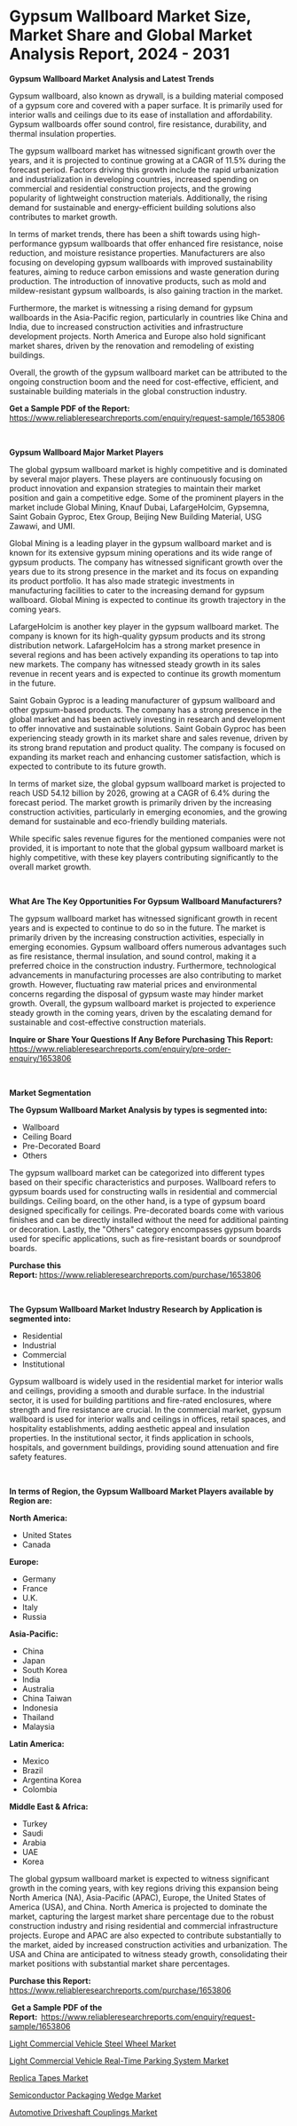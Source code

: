 <p><h1>Gypsum Wallboard Market Size, Market Share and Global Market Analysis Report, 2024 - 2031</h1></p><p><strong>Gypsum Wallboard Market Analysis and Latest Trends</strong></p>
<p><p>Gypsum wallboard, also known as drywall, is a building material composed of a gypsum core and covered with a paper surface. It is primarily used for interior walls and ceilings due to its ease of installation and affordability. Gypsum wallboards offer sound control, fire resistance, durability, and thermal insulation properties.</p><p>The gypsum wallboard market has witnessed significant growth over the years, and it is projected to continue growing at a CAGR of 11.5% during the forecast period. Factors driving this growth include the rapid urbanization and industrialization in developing countries, increased spending on commercial and residential construction projects, and the growing popularity of lightweight construction materials. Additionally, the rising demand for sustainable and energy-efficient building solutions also contributes to market growth.</p><p>In terms of market trends, there has been a shift towards using high-performance gypsum wallboards that offer enhanced fire resistance, noise reduction, and moisture resistance properties. Manufacturers are also focusing on developing gypsum wallboards with improved sustainability features, aiming to reduce carbon emissions and waste generation during production. The introduction of innovative products, such as mold and mildew-resistant gypsum wallboards, is also gaining traction in the market.</p><p>Furthermore, the market is witnessing a rising demand for gypsum wallboards in the Asia-Pacific region, particularly in countries like China and India, due to increased construction activities and infrastructure development projects. North America and Europe also hold significant market shares, driven by the renovation and remodeling of existing buildings.</p><p>Overall, the growth of the gypsum wallboard market can be attributed to the ongoing construction boom and the need for cost-effective, efficient, and sustainable building materials in the global construction industry.</p></p>
<p><strong>Get a Sample PDF of the Report:&nbsp;</strong> <a href="https://www.reliableresearchreports.com/enquiry/request-sample/1653806">https://www.reliableresearchreports.com/enquiry/request-sample/1653806</a></p>
<p>&nbsp;</p>
<p><strong>Gypsum Wallboard Major Market Players</strong></p>
<p><p>The global gypsum wallboard market is highly competitive and is dominated by several major players. These players are continuously focusing on product innovation and expansion strategies to maintain their market position and gain a competitive edge. Some of the prominent players in the market include Global Mining, Knauf Dubai, LafargeHolcim, Gypsemna, Saint Gobain Gyproc, Etex Group, Beijing New Building Material, USG Zawawi, and UMI.</p><p>Global Mining is a leading player in the gypsum wallboard market and is known for its extensive gypsum mining operations and its wide range of gypsum products. The company has witnessed significant growth over the years due to its strong presence in the market and its focus on expanding its product portfolio. It has also made strategic investments in manufacturing facilities to cater to the increasing demand for gypsum wallboard. Global Mining is expected to continue its growth trajectory in the coming years.</p><p>LafargeHolcim is another key player in the gypsum wallboard market. The company is known for its high-quality gypsum products and its strong distribution network. LafargeHolcim has a strong market presence in several regions and has been actively expanding its operations to tap into new markets. The company has witnessed steady growth in its sales revenue in recent years and is expected to continue its growth momentum in the future.</p><p>Saint Gobain Gyproc is a leading manufacturer of gypsum wallboard and other gypsum-based products. The company has a strong presence in the global market and has been actively investing in research and development to offer innovative and sustainable solutions. Saint Gobain Gyproc has been experiencing steady growth in its market share and sales revenue, driven by its strong brand reputation and product quality. The company is focused on expanding its market reach and enhancing customer satisfaction, which is expected to contribute to its future growth.</p><p>In terms of market size, the global gypsum wallboard market is projected to reach USD 54.12 billion by 2026, growing at a CAGR of 6.4% during the forecast period. The market growth is primarily driven by the increasing construction activities, particularly in emerging economies, and the growing demand for sustainable and eco-friendly building materials.</p><p>While specific sales revenue figures for the mentioned companies were not provided, it is important to note that the global gypsum wallboard market is highly competitive, with these key players contributing significantly to the overall market growth.</p></p>
<p>&nbsp;</p>
<p><strong>What Are The Key Opportunities For Gypsum Wallboard Manufacturers?</strong></p>
<p><p>The gypsum wallboard market has witnessed significant growth in recent years and is expected to continue to do so in the future. The market is primarily driven by the increasing construction activities, especially in emerging economies. Gypsum wallboard offers numerous advantages such as fire resistance, thermal insulation, and sound control, making it a preferred choice in the construction industry. Furthermore, technological advancements in manufacturing processes are also contributing to market growth. However, fluctuating raw material prices and environmental concerns regarding the disposal of gypsum waste may hinder market growth. Overall, the gypsum wallboard market is projected to experience steady growth in the coming years, driven by the escalating demand for sustainable and cost-effective construction materials.</p></p>
<p><strong>Inquire or Share Your Questions If Any Before Purchasing This Report:</strong> <a href="https://www.reliableresearchreports.com/enquiry/pre-order-enquiry/1653806">https://www.reliableresearchreports.com/enquiry/pre-order-enquiry/1653806</a></p>
<p>&nbsp;</p>
<p><strong>Market Segmentation</strong></p>
<p><strong>The Gypsum Wallboard Market Analysis by types is segmented into:</strong></p>
<p><ul><li>Wallboard</li><li>Ceiling Board</li><li>Pre-Decorated Board</li><li>Others</li></ul></p>
<p><p>The gypsum wallboard market can be categorized into different types based on their specific characteristics and purposes. Wallboard refers to gypsum boards used for constructing walls in residential and commercial buildings. Ceiling board, on the other hand, is a type of gypsum board designed specifically for ceilings. Pre-decorated boards come with various finishes and can be directly installed without the need for additional painting or decoration. Lastly, the "Others" category encompasses gypsum boards used for specific applications, such as fire-resistant boards or soundproof boards.</p></p>
<p><strong>Purchase this Report:&nbsp;</strong><a href="https://www.reliableresearchreports.com/purchase/1653806">https://www.reliableresearchreports.com/purchase/1653806</a></p>
<p>&nbsp;</p>
<p><strong>The Gypsum Wallboard Market Industry Research by Application is segmented into:</strong></p>
<p><ul><li>Residential</li><li>Industrial</li><li>Commercial</li><li>Institutional</li></ul></p>
<p><p>Gypsum wallboard is widely used in the residential market for interior walls and ceilings, providing a smooth and durable surface. In the industrial sector, it is used for building partitions and fire-rated enclosures, where strength and fire resistance are crucial. In the commercial market, gypsum wallboard is used for interior walls and ceilings in offices, retail spaces, and hospitality establishments, adding aesthetic appeal and insulation properties. In the institutional sector, it finds application in schools, hospitals, and government buildings, providing sound attenuation and fire safety features.</p></p>
<p>&nbsp;</p>
<p><strong>In terms of Region, the Gypsum Wallboard Market Players available by Region are:</strong></p>
<p>
    <p> <strong> North America: </strong>
        <ul>
            <li>United States</li>
            <li>Canada</li>
        </ul>
        </p> 
    <p> <strong> Europe: </strong>
        <ul>
            <li>Germany</li>
            <li>France</li>
            <li>U.K.</li>
            <li>Italy</li>
            <li>Russia</li>
        </ul>
        </p> 
    <p> <strong> Asia-Pacific: </strong>
        <ul>
            <li>China</li>
            <li>Japan</li>
            <li>South Korea</li>
            <li>India</li>
            <li>Australia</li>
            <li>China Taiwan</li>
            <li>Indonesia</li>
            <li>Thailand</li>
            <li>Malaysia</li>
        </ul>
        </p> 
    <p> <strong> Latin America: </strong>
        <ul>
            <li>Mexico</li>
            <li>Brazil</li>
            <li>Argentina Korea</li>
            <li>Colombia</li>
        </ul>
        </p> 
    <p> <strong> Middle East & Africa: </strong>
        <ul>
            <li>Turkey</li>
            <li>Saudi</li>
            <li>Arabia</li>
            <li>UAE</li>
            <li>Korea</li>
        </ul>
    </p>
    </p>
<p><p>The global gypsum wallboard market is expected to witness significant growth in the coming years, with key regions driving this expansion being North America (NA), Asia-Pacific (APAC), Europe, the United States of America (USA), and China. North America is projected to dominate the market, capturing the largest market share percentage due to the robust construction industry and rising residential and commercial infrastructure projects. Europe and APAC are also expected to contribute substantially to the market, aided by increased construction activities and urbanization. The USA and China are anticipated to witness steady growth, consolidating their market positions with substantial market share percentages.</p></p>
<p><strong>Purchase this Report: </strong><a href="https://www.reliableresearchreports.com/purchase/1653806">https://www.reliableresearchreports.com/purchase/1653806</a></p>
<p>&nbsp;<strong>Get a Sample PDF of the Report:&nbsp;&nbsp;</strong><a href="https://www.reliableresearchreports.com/enquiry/request-sample/1653806">https://www.reliableresearchreports.com/enquiry/request-sample/1653806</a></p>
<p><strong></strong></p>
<p><p><a href="https://medium.com/@evertkohler82/light-commercial-vehicle-steel-wheel-market-analysis-its-cagr-market-segmentation-and-global-aaf4ff9e5161">Light Commercial Vehicle Steel Wheel Market</a></p><p><a href="https://medium.com/@evertkohler82/light-commercial-vehicle-real-time-parking-system-market-size-market-outlook-and-market-forecast-e855ffde968b">Light Commercial Vehicle Real-Time Parking System Market</a></p><p><a href="https://medium.com/@evertkohler82/replica-tapes-market-comprehensive-assessment-by-type-application-and-geography-69390c5b1379">Replica Tapes Market</a></p><p><a href="https://medium.com/@evertkohler82/semiconductor-packaging-wedge-market-insight-market-trends-growth-forecasted-from-2024-to-2031-c9fc5eb1502e">Semiconductor Packaging Wedge Market</a></p><p><a href="https://medium.com/@evertkohler82/automotive-driveshaft-couplings-market-size-and-market-trends-complete-industry-overview-2024-to-2d31fffd78ff">Automotive Driveshaft Couplings Market</a></p></p>